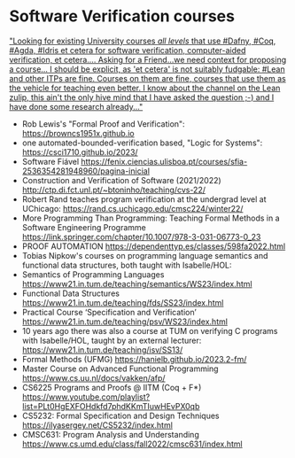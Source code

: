 # Software Verification courses

["Looking for existing University courses *all levels* that use #Dafny, #Coq, #Agda, #Idris et cetera for software verification, computer-aided verification, et cetera.... Asking for a Friend...we need context for proposing a course...
I should be explicit, as 'et cetera' is not suitably fudgable: #Lean and other ITPs are fine. Courses on them are fine, courses that use them as the vehicle for teaching even better.
I know about the channel on the Lean zulip, this ain't the only hive mind that I have asked the question ;-) and I have done some research already..."](https://x.com/jfdm/status/1714006851245732253?s=20)

-  Rob Lewis's "Formal Proof and Verification": https://browncs1951x.github.io
-  one automated-bounded-verification based, "Logic for Systems": https://csci1710.github.io/2023/
-  Software Fiável https://fenix.ciencias.ulisboa.pt/courses/sfia-2536354281948960/pagina-inicial
-  Construction and Verification of Software (2021/2022) http://ctp.di.fct.unl.pt/~btoninho/teaching/cvs-22/
-  Robert Rand teaches program verification at the undergrad level at UChicago: https://rand.cs.uchicago.edu/cmsc224/winter22/
-  More Programming Than Programming: Teaching Formal Methods in a Software Engineering Programme https://link.springer.com/chapter/10.1007/978-3-031-06773-0_23
-  PROOF AUTOMATION https://dependenttyp.es/classes/598fa2022.html
-  Tobias Nipkow's courses on programming language semantics and functional data structures, both taught with Isabelle/HOL:
  - Semantics of Programming Languages https://www21.in.tum.de/teaching/semantics/WS23/index.html
  - Functional Data Structures https://www21.in.tum.de/teaching/fds/SS23/index.html
  - Practical Course ‘Specification and Verification’ https://www21.in.tum.de/teaching/psv/WS23/index.html
  - 10 years ago there was also a course at TUM on verifying C programs with Isabelle/HOL, taught by an external lecturer: https://www21.in.tum.de/teaching/isv/SS13/
- Formal Methods (UFMG) https://hanielb.github.io/2023.2-fm/
- Master Course on Advanced Functional Programming https://www.cs.uu.nl/docs/vakken/afp/
- CS6225 Programs and Proofs @ IITM (Coq + F*) https://www.youtube.com/playlist?list=PLt0HgEXFOHdkfd7phdKKmTIuwHEvPX0qb
- CS5232: Formal Specification and Design Techniques  https://ilyasergey.net/CS5232/index.html
- CMSC631: Program Analysis and Understanding https://www.cs.umd.edu/class/fall2022/cmsc631/index.html



